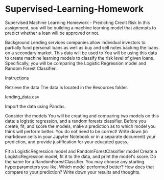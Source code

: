 # Supervised-Learning-Homework
Supervised Machine Learning Homework - Predicting Credit Risk
In this assignment, you will be building a machine learning model that attempts to predict whether a loan will be approved or not.

Background
Lending services companies allow individual investors to partially fund personal loans as well as buy and sell notes backing the loans on a secondary market. This data will be used to
You will be using this data to create machine learning models to classify the risk level of given loans. Specifically, you will be comparing the Logistic Regression model and Random Forest Classifier.

Instructions

Retrieve the data
The data is located in the Resources folder.

lending_data.csv

Import the data using Pandas.

Consider the models
You will be creating and comparing two models on this data: a logistic regression, and a random forests classifier. Before you create, fit, and score the models, make a prediction as to which model you think will perform better. You do not need to be correct! Write down (in markdown cells in your Jupyter Notebook or in a separate document) your prediction, and provide justification for your educated guess.

Fit a LogisticRegression model and RandomForestClassifier model
Create a LogisticRegression model, fit it to the data, and print the model's score. Do the same for a RandomForestClassifier. You may choose any starting hyperparameters you like. Which model performed better? How does that compare to your prediction? Write down your results and thoughts.
